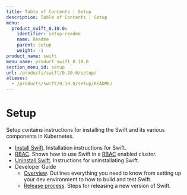 ```yaml
---
title: Table of Contents | Setup
description: Table of Contents | Setup
menu:
  product_swift_0.10.0:
    identifier: setup-readme
    name: Readme
    parent: setup
    weight: -1
product_name: swift
menu_name: product_swift_0.10.0
section_menu_id: setup
url: /products/swift/0.10.0/setup/
aliases:
  - /products/swift/0.10.0/setup/README/
---
```


# Setup

Setup contains instructions for installing the Swift and its various components in Kubernetes.

- [Install Swift](/docs/setup/install.md). Installation instructions for Swift.
- [RBAC](/docs/setup/rbac.md). Shows how to use Swift in a [RBAC](https://kubernetes.io/docs/admin/authorization/rbac/) enabled cluster.
- [Uninstall Swift](/docs/setup/uninstall.md). Instructions for uninstallating Swift.
- Developer Guide
  - [Overview](/docs/setup/developer-guide/overview.md). Outlines everything you need to know from setting up your dev environment to how to build and test Swift.
  - [Release process](/docs/setup/developer-guide/release.md). Steps for releasing a new version of Swift.
